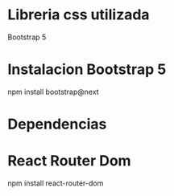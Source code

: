 # Libreria css utilizada 
Bootstrap 5 

# Instalacion Bootstrap 5 

npm install bootstrap@next

# Dependencias
# React Router Dom
npm install react-router-dom
